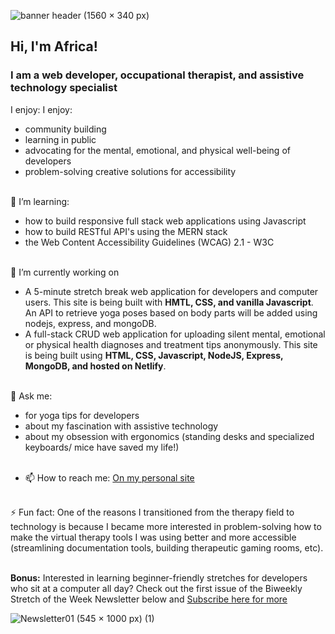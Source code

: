 ![banner header (1560 × 340 px)](https://user-images.githubusercontent.com/96845068/180640467-03c86df4-c670-4e36-98e9-19370b674c5d.png)


## Hi, I'm Africa!
 ### I am a web developer, occupational therapist, and assistive technology specialist
I enjoy:
I enjoy:
* community building
* learning in public
* advocating for the mental, emotional, and physical well-being of developers
* problem-solving creative solutions for accessibility <br><br>

🌱 I’m learning:
* how to build responsive full stack web applications using Javascript
* how to build RESTful API's using the MERN stack
* the Web Content Accessibility Guidelines (WCAG) 2.1 - W3C<br><br>

🔭 I’m currently working on 

  - A 5-minute stretch break web application for developers and computer users.   This site is being built with <b>HMTL, CSS, and vanilla Javascript</b>. An API to retrieve yoga poses based on body parts will be added using nodejs, express, and mongoDB.
  - A full-stack CRUD web application for uploading silent mental, emotional or physical health diagnoses and treatment tips anonymously. This site is being built using <b>HTML, CSS, Javascript, NodeJS, Express, MongoDB, and hosted on Netlify</b>.<br><br>

💬 Ask me:
* for yoga tips for developers
* about my fascination with assistive technology 
* about my obsession with ergonomics (standing desks and specialized keyboards/ mice have saved my life!)<br><br>
- 📫 How to reach me: [On my personal site](https://africamincey.netlify.app/)<br><br>

⚡ Fun fact: One of the reasons I transitioned from the therapy field to technology is because I became more interested in problem-solving how to make the virtual therapy tools I was using better and more accessible (streamlining documentation tools, building therapeutic gaming rooms, etc).<br><br>

<b>Bonus:</b> Interested in learning beginner-friendly stretches for developers who sit at a computer all day? Check out the first issue of the Biweekly Stretch of the Week Newsletter below and [Subscribe here for more](https://www.getrevue.co/profile/Africakenyah?via=twitter-profile)




![Newsletter01 (545 × 1000 px) (1)](https://user-images.githubusercontent.com/96845068/180640332-4f27515b-8159-41a6-8dc1-7481ab92bb93.png)
